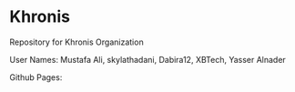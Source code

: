 # Khronis

Repository for Khronis Organization

User Names:
	Mustafa Ali, 
	skylathadani, 
	Dabira12, 
	XBTech, 
	Yasser Alnader

Github Pages:
	
	
